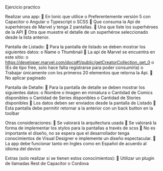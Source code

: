 Ejercicio practico

Realizar una app:
 En Ionic que utilice
o Preferentemente versión 5 con Capacitor
o Angular
o Typescript
o SCSS
 Que consuma la Api de superhéroes de Marvel y tenga 2 pantallas.
 Una que liste los superhéroes de la API
 Otra que muestre el detalle de un superhéroe seleccionado desde la lista anterior.

Pantalla de Listado:
 Para la pantalla de listado se deben mostrar los siguientes datos:
o Name
o Thumbnail
 La api de Marvel se encuentra en este sitio:
o https://developer.marvel.com/docs#!/public/getCreatorCollection_get_0
o (Es de tipo free, solo hace falta registrarse para poder consumirla)
o Trabajar únicamente con los primeros 20 elementos que retorna la Api.
 No aplicar paginado

Pantalla de Detalle:
 Para la pantalla de detalle se deben mostrar los siguientes datos:
o Nombre
o Imagen en miniatura
o Cantidad de Comics disponibles
o Cantidad de Series disponibles
o Cantidad de Stories disponibles
 Los datos deben ser enviados desde la pantalla de Listado
 Esta pantalla debe permitir retornar a la anterior con un back button en la toolbar

Otras consideraciones:
 Se valorará la arquitectura usada
 Se valorará la forma de implementar los stylos para la pantallas a través de scss
 No es importante el diseño, no se espera que el desarrollador tenga conocimientos de Visual
Designer e implemente un diseño espectacular.
 La app debe funcionar tanto en Ingles como en Español de acuerdo al idioma del device

Extras (solo realizar si se tienen estos conocimientos):
 Utilizar un plugin de llamadas Rest de Capacitor o Cordova